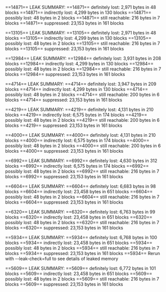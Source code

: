 ==14871== LEAK SUMMARY:
==14871== definitely lost: 2,971 bytes in 48 blocks
==14871== indirectly lost: 4,299 bytes in 130 blocks
==14871== possibly lost: 48 bytes in 2 blocks
==14871== still reachable: 216 bytes in 7 blocks
==14871== suppressed: 23,153 bytes in 161 blocks

==13105== LEAK SUMMARY:
==13105== definitely lost: 2,971 bytes in 48 blocks
==13105== indirectly lost: 4,299 bytes in 130 blocks
==13105== possibly lost: 48 bytes in 2 blocks
==13105== still reachable: 216 bytes in 7 blocks
==13105== suppressed: 23,153 bytes in 161 blocks

==12984== LEAK SUMMARY:
==12984== definitely lost: 3,931 bytes in 208 blocks
==12984== indirectly lost: 4,299 bytes in 130 blocks
==12984== possibly lost: 48 bytes in 2 blocks
==12984== still reachable: 216 bytes in 7 blocks
==12984== suppressed: 23,153 bytes in 161 blocks

==4714== LEAK SUMMARY:
==4714== definitely lost: 3,947 bytes in 209 blocks
==4714== indirectly lost: 4,299 bytes in 130 blocks
==4714== possibly lost: 48 bytes in 2 blocks
==4714== still reachable: 200 bytes in 6 blocks
==4714== suppressed: 23,153 bytes in 161 blocks

==4219== LEAK SUMMARY:
==4219== definitely lost: 4,131 bytes in 210 blocks
==4219== indirectly lost: 6,575 bytes in 174 blocks
==4219== possibly lost: 48 bytes in 2 blocks
==4219== still reachable: 200 bytes in 6 blocks
==4219== suppressed: 23,153 bytes in 161 blocks

==4000== LEAK SUMMARY:
==4000== definitely lost: 4,131 bytes in 210 blocks
==4000== indirectly lost: 6,575 bytes in 174 blocks
==4000== possibly lost: 48 bytes in 2 blocks
==4000== still reachable: 200 bytes in 6 blocks
==4000== suppressed: 23,153 bytes in 161 blocks

==6992== LEAK SUMMARY:
==6992== definitely lost: 4,630 bytes in 312 blocks
==6992== indirectly lost: 6,575 bytes in 174 blocks
==6992== possibly lost: 48 bytes in 2 blocks
==6992== still reachable: 216 bytes in 7 blocks
==6992== suppressed: 23,153 bytes in 161 blocks

==6604== LEAK SUMMARY:
==6604== definitely lost: 6,683 bytes in 98 blocks
==6604== indirectly lost: 23,458 bytes in 651 blocks
==6604== possibly lost: 48 bytes in 2 blocks
==6604== still reachable: 216 bytes in 7 blocks
==6604== suppressed: 23,153 bytes in 161 blocks

==6320== LEAK SUMMARY:
==6320== definitely lost: 6,763 bytes in 99 blocks
==6320== indirectly lost: 23,458 bytes in 651 blocks
==6320== possibly lost: 48 bytes in 2 blocks
==6320== still reachable: 216 bytes in 7 blocks
==6320== suppressed: 23,153 bytes in 161 blocks

==5934== LEAK SUMMARY:
==5934== definitely lost: 6,768 bytes in 100 blocks
==5934== indirectly lost: 23,458 bytes in 651 blocks
==5934== possibly lost: 48 bytes in 2 blocks
==5934== still reachable: 216 bytes in 7 blocks
==5934== suppressed: 23,153 bytes in 161 blocks
==5934== Rerun with --leak-check=full to see details of leaked memory

==5609== LEAK SUMMARY:
==5609== definitely lost: 6,772 bytes in 101 blocks
==5609== indirectly lost: 23,458 bytes in 651 blocks
==5609== possibly lost: 48 bytes in 2 blocks
==5609== still reachable: 216 bytes in 7 blocks
==5609== suppressed: 23,153 bytes in 161 blocks
